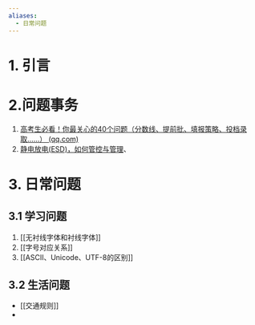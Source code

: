 ```yaml
---
aliases:
  - 日常问题
---
```

# 1. 引言

# 2.问题事务
1. [高考生必看！你最关心的40个问题（分数线、提前批、填报策略、投档录取……） (qq.com)](https://mp.weixin.qq.com/s/yogOeC4iSVqTSgniMiEXwA)
2. [静电放电(ESD)，如何管控与管理](https://mp.weixin.qq.com/s/XH36lq55lDjEgF0MLnwIDQ)、

# 3. 日常问题
## 3.1 学习问题
1. [[无衬线字体和衬线字体]]
2. [[字号对应关系]]
3. [[ASCII、Unicode、UTF-8的区别]]
## 3.2 生活问题
- [[交通规则]]
- 